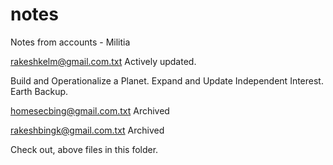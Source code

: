 # notes
Notes from accounts - Militia

rakeshkelm@gmail.com.txt
Actively updated.

Build and Operationalize a Planet.
Expand and Update Independent Interest.
Earth Backup.

homesecbing@gmail.com.txt
Archived

rakeshbingk@gmail.com.txt
Archived

Check out, above files in this folder.
